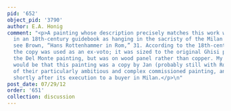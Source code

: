 ```yaml
---
pid: '652'
object_pid: '3790'
author: E.A. Honig
comment: "<p>A painting whose description precisely matches this work was reported
  in an 18th-century guidebook as hanging in the sacristy of the Milan Cathedral:
  see Brown, “Hans Rottenhammer in Rom,” 31. According to the 18th-century guidebook
  the copy was used as an ex-voto; it was sized to the original Ghisi print, like
  the Del Monte painting, but was on wood panel rather than copper. My hypothesis
  would be that this painting was a copy by Jan (probably still with Rottenhammer)
  of their particularly ambitious and complex commissioned painting, and was  sold
  shortly after its execution to a buyer in Milan.</p>\n"
post_date: 07/29/12
order: '651'
collection: discussion
---
```

